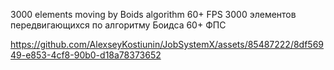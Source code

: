 3000 elements moving by Boids algorithm 60+ FPS
3000 элементов передвигающихся по алгоритму Боидса 60+ ФПС

https://github.com/AlexseyKostiunin/JobSystemX/assets/85487222/8df56949-e853-4cf8-90b0-d18a78373652
